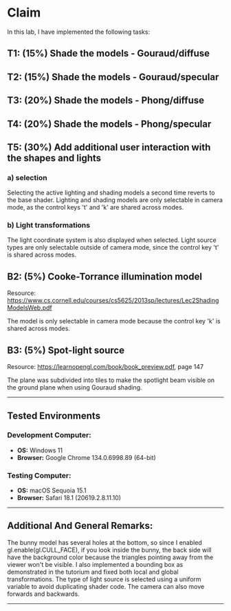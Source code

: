 # Claim

In this lab, I have implemented the following tasks:

## T1: (15%) Shade the models - Gouraud/diffuse



## T2: (15%) Shade the models - Gouraud/specular



## T3: (20%) Shade the models - Phong/diffuse



## T4: (20%) Shade the models - Phong/specular



## T5: (30%) Add additional user interaction with the shapes and lights

### a) selection

Selecting the active lighting and shading models a second time reverts to the base shader. Lighting and shading models
are only selectable in camera mode, as the control keys 't' and 'k' are shared across modes.

### b) Light transformations

The light coordinate system is also displayed when selected. Light source types are only selectable outside of camera
mode, since the control key 't' is shared across modes.

## B2: (5%) Cooke-Torrance illumination model

Resource: https://www.cs.cornell.edu/courses/cs5625/2013sp/lectures/Lec2ShadingModelsWeb.pdf

The model is only selectable in camera mode because the control key 'k' is shared across modes.

## B3: (5%) Spot-light source

Resource: https://learnopengl.com/book/book_preview.pdf, page 147

The plane was subdivided into tiles to make the spotlight beam visible on the ground plane when using Gouraud shading.

---

## Tested Environments

### Development Computer:

- **OS:** Windows 11
- **Browser:** Google Chrome 134.0.6998.89 (64-bit)

### Testing Computer:

- **OS:**  macOS Sequoia 15.1
- **Browser:** Safari 18.1 (20619.2.8.11.10)

---

## Additional And General Remarks:

The bunny model has several holes at the bottom, so since I enabled gl.enable(gl.CULL_FACE), if you look inside the
bunny, the back side will have the background color because the triangles pointing away from the viewer won't be
visible. I also implemented a bounding box as demonstrated in the tutorium and fixed both local and global
transformations. The type of light source is selected using a uniform variable to avoid duplicating shader code. The
camera can also move forwards and backwards.

---